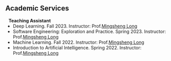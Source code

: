 ## Academic Services

<h4 style="margin:0 10px 0;">Teaching Assistant</h4>

<ul style="margin:0 0 20px;">
  <li>Deep Learning. Fall 2023. Instructor: Prof.<a href="http://ise.thss.tsinghua.edu.cn/~mlong/"><autocolor>Mingsheng Long</autocolor></a></li>
  <li>Software Engineering: Exploration and Practice. Spring 2023. Instructor: Prof.<a href="http://ise.thss.tsinghua.edu.cn/~mlong/"><autocolor>Mingsheng Long</autocolor></a></li>
  <li>Machine Learning. Fall 2022. Instructor: Prof.<a href="http://ise.thss.tsinghua.edu.cn/~mlong/"><autocolor>Mingsheng Long</autocolor></a></li>
  <li>Introduction to Artificial Intelligence. Spring 2022. Instructor: Prof.<a href="http://ise.thss.tsinghua.edu.cn/~mlong/"><autocolor>Mingsheng Long</autocolor></a></li>
</ul>